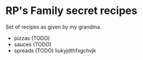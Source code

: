 # RP's Family secret recipes

Set of recipes as given by my grandma.

* pizzas (TODO)
* sauces (TODO)
* spreads (TODO) liukyjdthfxgchvjk

